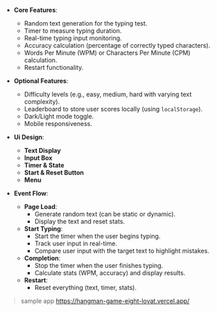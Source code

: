 - **Core Features**:

  - Random text generation for the typing test.
  - Timer to measure typing duration.
  - Real-time typing input monitoring.
  - Accuracy calculation (percentage of correctly typed characters).
  - Words Per Minute (WPM) or Characters Per Minute (CPM) calculation.
  - Restart functionality.

- **Optional Features**:

  - Difficulty levels (e.g., easy, medium, hard with varying text complexity).
  - Leaderboard to store user scores locally (using `localStorage`).
  - Dark/Light mode toggle.
  - Mobile responsiveness.

- **Ui Design**:

  - **Text Display**
  - **Input Box**
  - **Timer & State**
  - **Start & Reset Button**
  - **Menu**

- **Event Flow**:
  - **Page Load**:
    - Generate random text (can be static or dynamic).
    - Display the text and reset stats.
  - **Start Typing**:
    - Start the timer when the user begins typing.
    - Track user input in real-time.
    - Compare user input with the target text to highlight mistakes.
  - **Completion**:
    - Stop the timer when the user finishes typing.
    - Calculate stats (WPM, accuracy) and display results.
  - **Restart**:
    - Reset everything (text, timer, stats).

> sample app https://hangman-game-eight-lovat.vercel.app/
